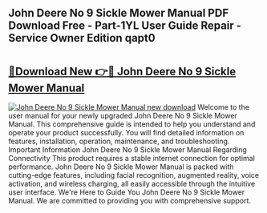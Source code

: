## John Deere No 9 Sickle Mower Manual PDF Download Free - Part-1YL User Guide Repair - Service Owner Edition qapt0

# <h2><a href="http://bc93320.oget.top/?id=John+Deere+No+9+Sickle+Mower+Manual">🔗Download New 👉🔴 John Deere No 9 Sickle Mower Manual</a></h2>

[![John Deere No 9 Sickle Mower Manual new download](https://i.imgur.com/5g1atiW.png)](http://bc93320.oget.top/?id=John+Deere+No+9+Sickle+Mower+Manual)
Welcome to the user manual for your newly upgraded John Deere No 9 Sickle Mower Manual. This comprehensive guide is intended to help you understand and operate your product successfully. You will find detailed information on features, installation, operation, maintenance, and troubleshooting. Important Information John Deere No 9 Sickle Mower Manual Regarding Connectivity This product requires a stable internet connection for optimal performance. John Deere No 9 Sickle Mower Manual is packed with cutting-edge features, including facial recognition, augmented reality, voice activation, and wireless charging, all easily accessible through the intuitive user interface. We're Here to Guide You John Deere No 9 Sickle Mower Manual. We are committed to providing you with comprehensive support.
